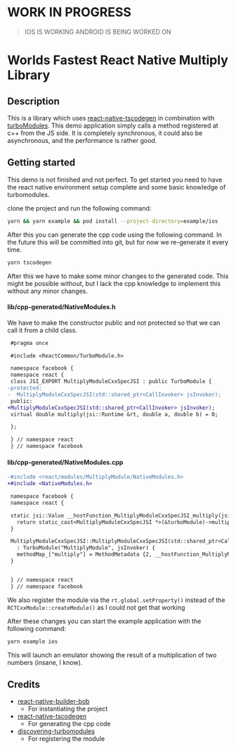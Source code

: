 # WORK IN PROGRESS

> IOS IS WORKING
> ANDROID IS BEING WORKED ON

# Worlds Fastest React Native Multiply Library

## Description

This is a library which uses [react-native-tscodegen](https://github.com/microsoft/react-native-tscodegen) in combination with [turboModules](https://github.com/react-native-community/discussions-and-proposals/blob/master/proposals/0002-Turbo-Modules.md). This demo application simply calls a method registered at c++ from the JS side. It is completely synchronous, it could also be asynchronous, and the performance is rather good.

## Getting started

This demo is not finished and not perfect. To get started you need to have the react native environment setup complete and some basic knowledge of turbomodules.

clone the project and run the following command:

```sh
yarn && yarn example && pod install --project-directory=example/ios
```

After this you can generate the cpp code using the following command. In the future this will be committed into git, but for now we re-generate it every time.

```sh
yarn tscodegen
```

After this we have to make some minor changes to the generated code. This might
be possible without, but I lack the cpp knowledge to implement this without any
minor changes.

#### lib/cpp-generated/NativeModules.h

We have to make the constructor public and not protected so that we can call it
from a child class.

```diff
 #pragma once

 #include <ReactCommon/TurboModule.h>

 namespace facebook {
 namespace react {
 class JSI_EXPORT MultiplyModuleCxxSpecJSI : public TurboModule {
-protected:
-  MultiplyModuleCxxSpecJSI(std::shared_ptr<CallInvoker> jsInvoker);
 public:
+MultiplyModuleCxxSpecJSI(std::shared_ptr<CallInvoker> jsInvoker);
 virtual double multiply(jsi::Runtime &rt, double a, double b) = 0;

 };

 } // namespace react
 } // namespace facebook

```

#### lib/cpp-generated/NativeModules.cpp

```diff
-#include <react/modules/MultiplyModule/NativeModules.h>
+#include <NativeModules.h>

 namespace facebook {
 namespace react {

 static jsi::Value __hostFunction_MultiplyModuleCxxSpecJSI_multiply(jsi::Runtime &rt, TurboModule &turboModule, const jsi::Value* args, size_t count) {
   return static_cast<MultiplyModuleCxxSpecJSI *>(&turboModule)->multiply(rt, args[0].getNumber(), args[1].getNumber());
 }

 MultiplyModuleCxxSpecJSI::MultiplyModuleCxxSpecJSI(std::shared_ptr<CallInvoker> jsInvoker)
   : TurboModule("MultiplyModule", jsInvoker) {
   methodMap_["multiply"] = MethodMetadata {2, __hostFunction_MultiplyModuleCxxSpecJSI_multiply};
 }


 } // namespace react
 } // namespace facebook
```

We also register the module via the `rt.global.setProperty()` instead of the `RCTCxxModule::createModule()` as I could not get that working

After these changes you can start the example application with the following command:

```sh
yarn example ios
```

This will launch an emulator showing the result of a multiplication of two numbers (insane, I know).

## Credits

- [react-native-builder-bob](https://github.com/callstack/react-native-builder-bob)
  - For instantiating the project
- [react-native-tscodegen](https://github.com/microsoft/react-native-tscodegen)
  - For generating the cpp code
- [discovering-turbomodules](https://github.com/barthap/discovering-turbomodules)
  - For registering the module
